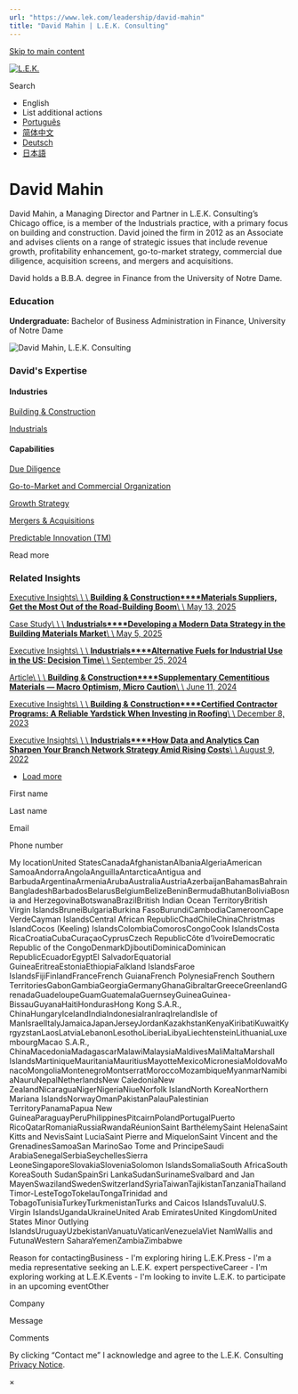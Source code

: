 ```yaml
---
url: "https://www.lek.com/leadership/david-mahin"
title: "David Mahin | L.E.K. Consulting"
---
```


[Skip to main content](https://www.lek.com/leadership/david-mahin#main-content)

[![L.E.K.](https://www.lek.com/themes/lek/images/new-logo.svg)](https://www.lek.com/ "L.E.K.")

Search

- English
- List additional actions
- [Português](https://www.lek.com/pt-br/lek-brazil)
- [简体中文](https://www.lek.com/zh-hant/lek-china)
- [Deutsch](https://www.lek.com/de/lek-germany)
- [日本語](https://www.lek.com/ja/lek-japan)

# David Mahin

David Mahin, a Managing Director and Partner in L.E.K. Consulting’s Chicago office, is a member of the Industrials practice, with a primary focus on building and construction. David joined the firm in 2012 as an Associate and advises clients on a range of strategic issues that include revenue growth, profitability enhancement, go-to-market strategy, commercial due diligence, acquisition screens, and mergers and acquisitions.

David holds a B.B.A. degree in Finance from the University of Notre Dame.

### Education

**Undergraduate:** Bachelor of Business Administration in Finance, University of Notre Dame

![David Mahin, L.E.K. Consulting](https://www.lek.com/sites/default/files/profile-images/David-Mahin_web-gmc.jpg)

### David's Expertise

#### Industries

[Building & Construction](https://www.lek.com/industries/building-construction)

[Industrials](https://www.lek.com/industries/industrials)

#### Capabilities

[Due Diligence](https://www.lek.com/capabilities/mergers-acquisitions/due-diligence)

[Go-to-Market and Commercial Organization](https://www.lek.com/capabilities/marketing-and-sales/go-to-market-strategy)

[Growth Strategy](https://www.lek.com/capabilities/strategy/growth-strategy)

[Mergers & Acquisitions](https://www.lek.com/capabilities/mergers-acquisitions)

[Predictable Innovation (TM)](https://www.lek.com/capabilities/predictable-innovation)

Read more

### Related Insights

[Executive Insights\\
\\
\\
**Building & Construction****Materials Suppliers, Get the Most Out of the Road-Building Boom**\\
\\
May 13, 2025](https://www.lek.com/insights/ind/us/ei/materials-suppliers-get-most-out-road-building-boom)

[Case Study\\
\\
\\
**Industrials****Developing a Modern Data Strategy in the Building Materials Market**\\
\\
May 5, 2025](https://www.lek.com/insights/ind/us/cs/developing-modern-data-strategy-building-materials-market)

[Executive Insights\\
\\
\\
**Industrials****Alternative Fuels for Industrial Use in the US: Decision Time**\\
\\
September 25, 2024](https://www.lek.com/insights/ind/us/ei/alternative-fuels-industrial-use-us-decision-time)

[Article\\
\\
\\
**Building & Construction****Supplementary Cementitious Materials — Macro Optimism, Micro Caution**\\
\\
June 11, 2024](https://www.lek.com/insights/ind/us/ar/supplementary-cementitious-materials-macro-optimism-micro-caution)

[Executive Insights\\
\\
\\
**Building & Construction****Certified Contractor Programs: A Reliable Yardstick When Investing in Roofing**\\
\\
December 8, 2023](https://www.lek.com/insights/ind/us/ei/certified-contractor-programs-reliable-yardstick-when-investing-roofing)

[Executive Insights\\
\\
\\
**Industrials****How Data and Analytics Can Sharpen Your Branch Network Strategy Amid Rising Costs**\\
\\
August 9, 2022](https://www.lek.com/insights/ei/how-data-and-analytics-can-sharpen-your-branch-network-strategy-amid-rising-costs)

- [Load more](https://www.lek.com/leadership/david-mahin?page=1 "Load more items")

First name

Last name

Email

Phone number

My locationUnited StatesCanadaAfghanistanAlbaniaAlgeriaAmerican SamoaAndorraAngolaAnguillaAntarcticaAntigua and BarbudaArgentinaArmeniaArubaAustraliaAustriaAzerbaijanBahamasBahrainBangladeshBarbadosBelarusBelgiumBelizeBeninBermudaBhutanBoliviaBosnia and HerzegovinaBotswanaBrazilBritish Indian Ocean TerritoryBritish Virgin IslandsBruneiBulgariaBurkina FasoBurundiCambodiaCameroonCape VerdeCayman IslandsCentral African RepublicChadChileChinaChristmas IslandCocos (Keeling) IslandsColombiaComorosCongoCook IslandsCosta RicaCroatiaCubaCuraçaoCyprusCzech RepublicCôte d’IvoireDemocratic Republic of the CongoDenmarkDjiboutiDominicaDominican RepublicEcuadorEgyptEl SalvadorEquatorial GuineaEritreaEstoniaEthiopiaFalkland IslandsFaroe IslandsFijiFinlandFranceFrench GuianaFrench PolynesiaFrench Southern TerritoriesGabonGambiaGeorgiaGermanyGhanaGibraltarGreeceGreenlandGrenadaGuadeloupeGuamGuatemalaGuernseyGuineaGuinea-BissauGuyanaHaitiHondurasHong Kong S.A.R., ChinaHungaryIcelandIndiaIndonesiaIranIraqIrelandIsle of ManIsraelItalyJamaicaJapanJerseyJordanKazakhstanKenyaKiribatiKuwaitKyrgyzstanLaosLatviaLebanonLesothoLiberiaLibyaLiechtensteinLithuaniaLuxembourgMacao S.A.R., ChinaMacedoniaMadagascarMalawiMalaysiaMaldivesMaliMaltaMarshall IslandsMartiniqueMauritaniaMauritiusMayotteMexicoMicronesiaMoldovaMonacoMongoliaMontenegroMontserratMoroccoMozambiqueMyanmarNamibiaNauruNepalNetherlandsNew CaledoniaNew ZealandNicaraguaNigerNigeriaNiueNorfolk IslandNorth KoreaNorthern Mariana IslandsNorwayOmanPakistanPalauPalestinian TerritoryPanamaPapua New GuineaParaguayPeruPhilippinesPitcairnPolandPortugalPuerto RicoQatarRomaniaRussiaRwandaRéunionSaint BarthélemySaint HelenaSaint Kitts and NevisSaint LuciaSaint Pierre and MiquelonSaint Vincent and the GrenadinesSamoaSan MarinoSao Tome and PrincipeSaudi ArabiaSenegalSerbiaSeychellesSierra LeoneSingaporeSlovakiaSloveniaSolomon IslandsSomaliaSouth AfricaSouth KoreaSouth SudanSpainSri LankaSudanSurinameSvalbard and Jan MayenSwazilandSwedenSwitzerlandSyriaTaiwanTajikistanTanzaniaThailandTimor-LesteTogoTokelauTongaTrinidad and TobagoTunisiaTurkeyTurkmenistanTurks and Caicos IslandsTuvaluU.S. Virgin IslandsUgandaUkraineUnited Arab EmiratesUnited KingdomUnited States Minor Outlying IslandsUruguayUzbekistanVanuatuVaticanVenezuelaViet NamWallis and FutunaWestern SaharaYemenZambiaZimbabwe

Reason for contactingBusiness - I'm exploring hiring L.E.K.Press - I'm a media representative seeking an L.E.K. expert perspectiveCareer - I'm exploring working at L.E.K.Events - I'm looking to invite L.E.K. to participate in an upcoming eventOther

Company

Message

Comments

By clicking “Contact me” I acknowledge and agree to the L.E.K. Consulting [Privacy Notice](https://www.lek.com/lek-consulting-privacy-policy).

×